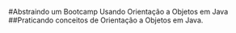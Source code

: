 #Abstraindo um Bootcamp Usando Orientação a Objetos em Java
##Praticando conceitos de Orientação a Objetos em Java.
